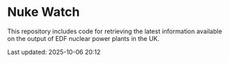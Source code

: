 # Nuke Watch

This repository includes code for retrieving the latest information available on the output of EDF nuclear power plants in the UK.

Last updated: 2025-10-06 20:12